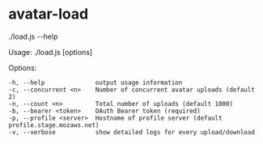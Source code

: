 avatar-load
===========

./load.js --help

  Usage: ./load.js [options]

  Options:

    -h, --help              output usage information
    -c, --concurrent <n>    Number of concurrent avatar uploads (default 2)
    -n, --count <n>         Total number of uploads (default 1000)
    -b, --bearer <token>    OAuth Bearer token (required)
    -p, --profile <server>  Hostname of profile server (default profile.stage.mozaws.net)
    -v, --verbose           show detailed logs for every upload/download
